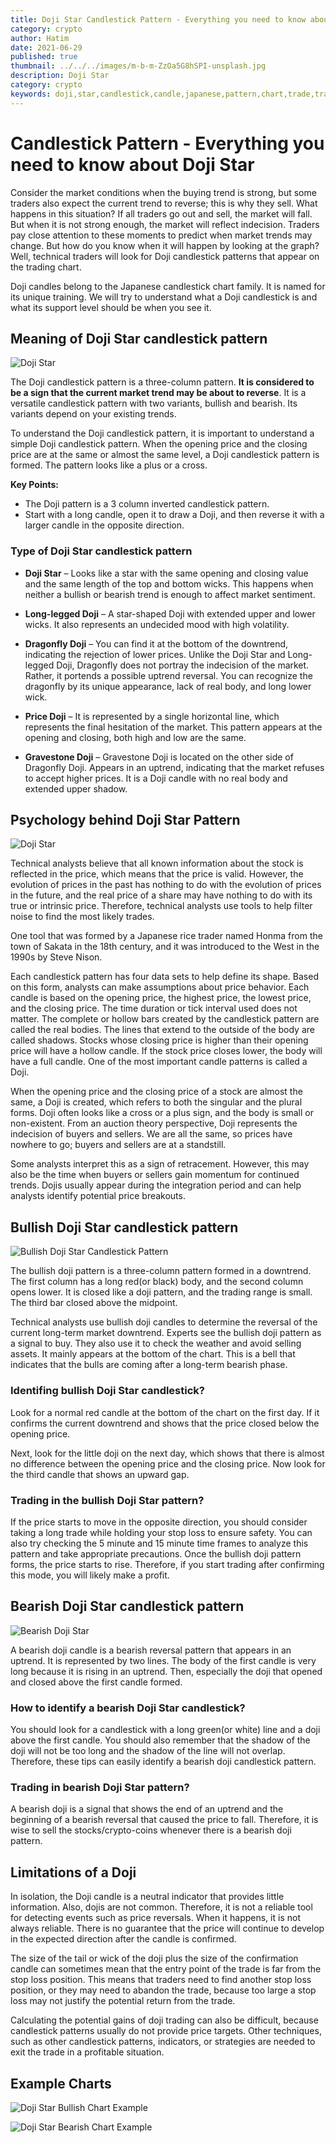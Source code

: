 ```yaml
---
title: Doji Star Candlestick Pattern - Everything you need to know about
category: crypto
author: Hatim
date: 2021-06-29
published: true
thumbnail: ../../../images/m-b-m-ZzOa5G8hSPI-unsplash.jpg
description: Doji Star
category: crypto
keywords: doji,star,candlestick,candle,japanese,pattern,chart,trade,trading,reversal,bullish,bearish,meaning,downtrend,uptrend,forex,crypto,stock,morning,evening,technical,analysts,analyze,techniques,predict,example,morning,evening
---
```


# Candlestick Pattern - Everything you need to know about Doji Star

Consider the market conditions when the buying trend is strong, but some traders also expect the current trend to reverse; this is why they sell. What happens in this situation? If all traders go out and sell, the market will fall. But when it is not strong enough, the market will reflect indecision. Traders pay close attention to these moments to predict when market trends may change. But how do you know when it will happen by looking at the graph? Well, technical traders will look for Doji candlestick patterns that appear on the trading chart.

Doji candles belong to the Japanese candlestick chart family. It is named for its unique training. We will try to understand what a Doji candlestick is and what its support level should be when you see it.

## Meaning of Doji Star candlestick pattern

![Doji Star](./doji-star-example.webp)

The Doji candlestick pattern is a three-column pattern. **It is considered to be a sign that the current market trend may be about to reverse**. It is a versatile candlestick pattern with two variants, bullish and bearish. Its variants depend on your existing trends.

To understand the Doji candlestick pattern, it is important to understand a simple Doji candlestick pattern. When the opening price and the closing price are at the same or almost the same level, a Doji candlestick pattern is formed. The pattern looks like a plus or a cross.

**Key Points:**

- The Doji pattern is a 3 column inverted candlestick pattern.
- Start with a long candle, open it to draw a Doji, and then reverse it with a larger candle in the opposite direction.

### Type of Doji Star candlestick pattern

- **Doji Star** – Looks like a star with the same opening and closing value and the same length of the top and bottom wicks. This happens when neither a bullish or bearish trend is enough to affect market sentiment.

- **Long-legged Doji** – A star-shaped Doji with extended upper and lower wicks. It also represents an undecided mood with high volatility.

- **Dragonfly Doji** – You can find it at the bottom of the downtrend, indicating the rejection of lower prices. Unlike the Doji Star and Long-legged Doji, Dragonfly does not portray the indecision of the market. Rather, it portends a possible uptrend reversal. You can recognize the dragonfly by its unique appearance, lack of real body, and long lower wick.

- **Price Doji** – It is represented by a single horizontal line, which represents the final hesitation of the market. This pattern appears at the opening and closing, both high and low are the same.

- **Gravestone Doji** – Gravestone Doji is located on the other side of Dragonfly Doji. Appears in an uptrend, indicating that the market refuses to accept higher prices. It is a Doji candle with no real body and extended upper shadow.

## Psychology behind Doji Star Pattern

![Doji Star](./doji-start.webp "Source stockadda")

Technical analysts believe that all known information about the stock is reflected in the price, which means that the price is valid. However, the evolution of prices in the past has nothing to do with the evolution of prices in the future, and the real price of a share may have nothing to do with its true or intrinsic price. Therefore, technical analysts use tools to help filter noise to find the most likely trades.

One tool that was formed by a Japanese rice trader named Honma from the town of Sakata in the 18th century, and it was introduced to the West in the 1990s by Steve Nison.

Each candlestick pattern has four data sets to help define its shape. Based on this form, analysts can make assumptions about price behavior. Each candle is based on the opening price, the highest price, the lowest price, and the closing price. The time duration or tick interval used does not matter. The complete or hollow bars created by the candlestick pattern are called the real bodies. The lines that extend to the outside of the body are called shadows. Stocks whose closing price is higher than their opening price will have a hollow candle. If the stock price closes lower, the body will have a full candle. One of the most important candle patterns is called a Doji.

When the opening price and the closing price of a stock are almost the same, a Doji is created, which refers to both the singular and the plural forms. Doji often looks like a cross or a plus sign, and the body is small or non-existent. From an auction theory perspective, Doji represents the indecision of buyers and sellers. We are all the same, so prices have nowhere to go; buyers and sellers are at a standstill.

Some analysts interpret this as a sign of retracement. However, this may also be the time when buyers or sellers gain momentum for continued trends. Dojis usually appear during the integration period and can help analysts identify potential price breakouts.

## Bullish Doji Star candlestick pattern

![Bullish Doji Star Candlestick Pattern](./bullish-doji-star.webp)

The bullish doji pattern is a three-column pattern formed in a downtrend. The first column has a long red(or black) body, and the second column opens lower. It is closed like a doji pattern, and the trading range is small. The third bar closed above the midpoint.

Technical analysts use bullish doji candles to determine the reversal of the current long-term market downtrend. Experts see the bullish doji pattern as a signal to buy. They also use it to check the weather and avoid selling assets. It mainly appears at the bottom of the chart. This is a bell that indicates that the bulls are coming after a long-term bearish phase.

### Identifing bullish Doji Star candlestick?

Look for a normal red candle at the bottom of the chart on the first day. If it confirms the current downtrend and shows that the price closed below the opening price.

Next, look for the little doji on the next day, which shows that there is almost no difference between the opening price and the closing price.
Now look for the third candle that shows an upward gap.

### Trading in the bullish Doji Star pattern?

If the price starts to move in the opposite direction, you should consider taking a long trade while holding your stop loss to ensure safety. You can also try checking the 5 minute and 15 minute time frames to analyze this pattern and take appropriate precautions. Once the bullish doji pattern forms, the price starts to rise. Therefore, if you start trading after confirming this mode, you will likely make a profit.

## Bearish Doji Star candlestick pattern

![Bearish Doji Star](./bearish-doji-star.webp)

A bearish doji candle is a bearish reversal pattern that appears in an uptrend. It is represented by two lines. The body of the first candle is very long because it is rising in an uptrend. Then, especially the doji that opened and closed above the first candle formed.

### How to identify a bearish Doji Star candlestick?

You should look for a candlestick with a long green(or white) line and a doji above the first candle. You should also remember that the shadow of the doji will not be too long and the shadow of the line will not overlap. Therefore, these tips can easily identify a bearish doji candlestick pattern.

### Trading in bearish Doji Star pattern?

A bearish doji is a signal that shows the end of an uptrend and the beginning of a bearish reversal that caused the price to fall. Therefore, it is wise to sell the stocks/crypto-coins whenever there is a bearish doji pattern.

## Limitations of a Doji

In isolation, the Doji candle is a neutral indicator that provides little information. Also, dojis are not common. Therefore, it is not a reliable tool for detecting events such as price reversals. When it happens, it is not always reliable. There is no guarantee that the price will continue to develop in the expected direction after the candle is confirmed.

The size of the tail or wick of the doji plus the size of the confirmation candle can sometimes mean that the entry point of the trade is far from the stop loss position. This means that traders need to find another stop loss position, or they may need to abandon the trade, because too large a stop loss may not justify the potential return from the trade.

Calculating the potential gains of doji trading can also be difficult, because candlestick patterns usually do not provide price targets. Other techniques, such as other candlestick patterns, indicators, or strategies are needed to exit the trade in a profitable situation.

## Example Charts

![Doji Star Bullish Chart Example](./Doji-star-chart-example.webp)

![Doji Star Bearish Chart Example](./doji-star-bearish-chart-example.webp)
